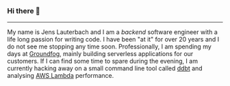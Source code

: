 ### Hi there 👋
---
My name is Jens Lauterbach and I am a _backend_ software engineer with a life long passion for writing code. I have been "at it" for over 20 years and I do not see me stopping any time soon. Professionally, I am spending my days at [Groundfog](https://groundfog.cloud), mainly building serverless applications for our customers. If I can find some time to spare during the evening, I am currently hacking away on a small command line tool called [ddbt](https://github.com/jenslauterbach/ddbt) and analysing [AWS Lambda](https://aws.amazon.com/lambda/) performance.

